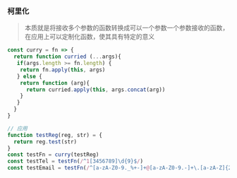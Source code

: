 ### 柯里化
> 本质就是将接收多个参数的函数转换成可以一个参数一个参数接收的函数，在应用上可以定制化函数，使其具有特定的意义

```js
const curry = fn => {
  return function curried (...args){
   if(args.length >= fn.length) {
    return fn.apply(this, args)
   } else {
    return function (arg){
      return curried.apply(this, args.concat(arg))
    }
   }
  }
}
```

```js
// 应用
function testReg(reg, str) = {
  return reg.test(str)
}
const testFn = curry(testReg)
const testTel = testFn(/^1[3456789]\d{9}$/)
const testEmail = testFn(/^[a-zA-Z0-9._%+-]+@[a-zA-Z0-9.-]+\.[a-zA-Z]{2,}$/)
```